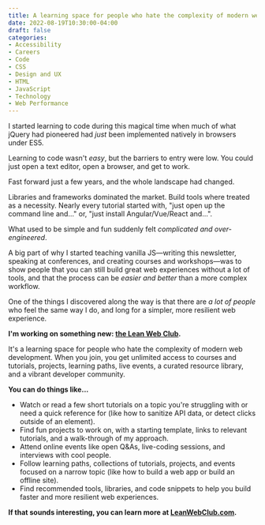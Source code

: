 ```yaml
---
title: A learning space for people who hate the complexity of modern web development
date: 2022-08-19T10:30:00-04:00
draft: false
categories:
- Accessibility
- Careers
- Code
- CSS
- Design and UX
- HTML
- JavaScript
- Technology
- Web Performance
---
```


I started learning to code during this magical time when much of what jQuery had pioneered had _just_ been implemented natively in browsers under ES5.

Learning to code wasn't _easy_, but the barriers to entry were low. You could just open a text editor, open a browser, and get to work.

Fast forward just a few years, and the whole landscape had changed.

Libraries and frameworks dominated the market. Build tools where treated as a necessity. Nearly every tutorial started with, "just open up the command line and..." or, "just install Angular/Vue/React and...".

What used to be simple and fun suddenly felt _complicated and over-engineered_.

A big part of why I started teaching vanilla JS&mdash;writing this newsletter, speaking at conferences, and creating courses and workshops&mdash;was to show people that you can still build great web experiences without a lot of tools, and that the process can be _easier and better_ than a more complex workflow.

One of the things I discovered along the way is that there are _a lot of people_ who feel the same way I do, and long for a simpler, more resilient web experience.

**I'm working on something new: [the Lean Web Club](https://leanwebclub.com/).**

It's a learning space for people who hate the complexity of modern web development. When you join, you get unlimited access to courses and tutorials, projects, learning paths, live events, a curated resource library, and a vibrant developer community.

**You can do things like...**

- Watch or read a few short tutorials on a topic you're struggling with or need a quick reference for (like how to sanitize API data, or detect clicks outside of an element).
- Find fun projects to work on, with a starting template, links to relevant tutorials, and a walk-through of my approach.
- Attend online events like open Q&As, live-coding sessions, and interviews with cool people.
- Follow learning paths, collections of tutorials, projects, and events focused on a narrow topic (like how to build a web app or build an offline site).
- Find recommended tools, libraries, and code snippets to help you build faster and more resilient web experiences.

**If that sounds interesting, you can learn more at [LeanWebClub.com](https://leanwebclub.com).**